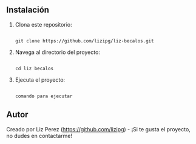 ## Instalación

1. Clona este repositorio:

    ```

    git clone https://github.com/lizipg/liz-becalos.git

    ```

2. Navega al directorio del proyecto:

    ```

    cd liz becalos

    ```

3. Ejecuta el proyecto:

    ```

    comando para ejecutar

    ```

## Autor

Creado por Liz Perez (https://github.com/lizipg) - ¡Si te gusta el proyecto, no dudes en contactarme!
